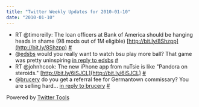 ```yaml
---
title: "Twitter Weekly Updates for 2010-01-10"
date: "2010-01-10"
---
```


- RT @timoreilly: The loan officers at Bank of America should be hanging heads in shame (98 mods out of 1M eligible) [http://bit.ly/8Shzpp](http://bit.ly/8Shzpp) [#](http://twitter.com/jhludwig/statuses/7350829846)
- @[edsbs](http://twitter.com/edsbs) would you really want to watch bsu play more ball? That game was pretty uninspiring [in reply to edsbs](http://twitter.com/edsbs/statuses/7393328795) [#](http://twitter.com/jhludwig/statuses/7394523520)
- RT @johnhcook: The new iPhone app from nuTsie is like "Pandora on steroids." [http://bit.ly/6iSJCL](http://bit.ly/6iSJCL) [#](http://twitter.com/jhludwig/statuses/7410399165)
- @[brucery](http://twitter.com/brucery) do you get a referral fee for Germantown commissary? You are selling hard... [in reply to brucery](http://twitter.com/brucery/statuses/7423740613) [#](http://twitter.com/jhludwig/statuses/7424182957)

Powered by [Twitter Tools](http://alexking.org/projects/wordpress)
